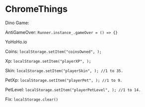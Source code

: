 # ChromeThings

Dino Game:

  AntiGameOver: ```Runner.instance_.gameOver = () => {}```
  
YoHoHo.io

  Coins: ```localStorage.setItem("coinsOwned", );```
  
  Xp: ```localStorage.setItem("playerXP", );```
  
  Skin: ```localStorage.setItem("playerSkin", ); //1 to 35.```
  
  PetXp: ```localStorage.setItem("playerPet", ); //1 to 9.```
  
  PetLevel: ```localStorage.setItem("playerPetLevel", ); //1 to 14.```
  
  Fix: ```localStorage.clear()```
